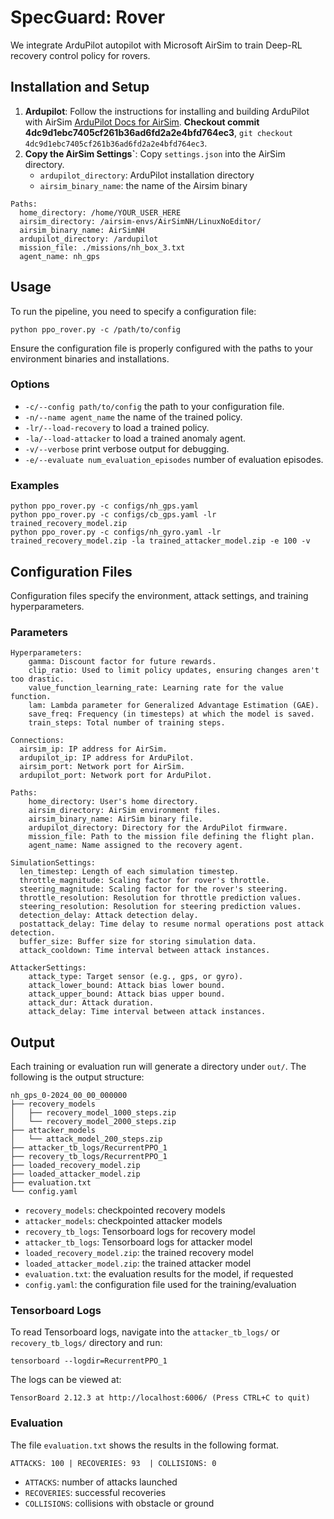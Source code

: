 # SpecGuard: Rover

We integrate ArduPilot autopilot with Microsoft AirSim to train Deep-RL recovery control policy for rovers.

## Installation and Setup

1. **Ardupilot**: Follow the instructions for installing and building ArduPilot with AirSim [ArduPilot Docs for AirSim](https://ardupilot.org/dev/docs/sitl-with-airsim.html). **Checkout commit 4dc9d1ebc7405cf261b36ad6fd2a2e4bfd764ec3**, `git checkout 4dc9d1ebc7405cf261b36ad6fd2a2e4bfd764ec3`.
2. **Copy the AirSim Settings`**: Copy ```settings.json``` into the AirSim directory. 
    - `ardupilot_directory`: ArduPilot installation directory
    - `airsim_binary_name`: the name of the Airsim binary 
```
Paths:
  home_directory: /home/YOUR_USER_HERE
  airsim_directory: /airsim-envs/AirSimNH/LinuxNoEditor/
  airsim_binary_name: AirSimNH
  ardupilot_directory: /ardupilot
  mission_file: ./missions/nh_box_3.txt
  agent_name: nh_gps
``` 

## Usage

To run the pipeline, you need to specify a configuration file:
```
python ppo_rover.py -c /path/to/config
```

Ensure the configuration file is properly configured with the paths to your environment binaries and installations.

### Options
  - `-c/--config path/to/config` the path to your configuration file.
  - `-n/--name agent_name` the name of the trained policy.
  - `-lr/--load-recovery` to load a trained policy.
  - `-la/--load-attacker` to load a trained anomaly agent.
  - `-v/--verbose` print verbose output for debugging.
  - `-e/--evaluate num_evaluation_episodes` number of evaluation episodes.

### Examples
```
python ppo_rover.py -c configs/nh_gps.yaml
python ppo_rover.py -c configs/cb_gps.yaml -lr trained_recovery_model.zip
python ppo_rover.py -c configs/nh_gyro.yaml -lr trained_recovery_model.zip -la trained_attacker_model.zip -e 100 -v
```

## Configuration Files

Configuration files specify the environment, attack settings, and training hyperparameters. 

### Parameters

```
Hyperparameters:
    gamma: Discount factor for future rewards.
    clip_ratio: Used to limit policy updates, ensuring changes aren't too drastic.
    value_function_learning_rate: Learning rate for the value function.
    lam: Lambda parameter for Generalized Advantage Estimation (GAE).
    save_freq: Frequency (in timesteps) at which the model is saved.
    train_steps: Total number of training steps.

Connections:
  airsim_ip: IP address for AirSim.
  ardupilot_ip: IP address for ArduPilot.
  airsim_port: Network port for AirSim.
  ardupilot_port: Network port for ArduPilot.

Paths:
    home_directory: User's home directory. 
    airsim_directory: AirSim environment files. 
    airsim_binary_name: AirSim binary file. 
    ardupilot_directory: Directory for the ArduPilot firmware. 
    mission_file: Path to the mission file defining the flight plan.
    agent_name: Name assigned to the recovery agent. 

SimulationSettings:
  len_timestep: Length of each simulation timestep.
  throttle_magnitude: Scaling factor for rover's throttle.
  steering_magnitude: Scaling factor for the rover's steering.
  throttle_resolution: Resolution for throttle prediction values. 
  steering_resolution: Resolution for steering prediction values. 
  detection_delay: Attack detection delay.
  postattack_delay: Time delay to resume normal operations post attack detection.
  buffer_size: Buffer size for storing simulation data.
  attack_cooldown: Time interval between attack instances. 
  
AttackerSettings:
    attack_type: Target sensor (e.g., gps, or gyro).
    attack_lower_bound: Attack bias lower bound.
    attack_upper_bound: Attack bias upper bound. 
    attack_dur: Attack duration.
    attack_delay: Time interval between attack instances.
```

## Output

Each training or evaluation run will generate a directory under `out/`. The following is the output structure:
```
nh_gps_0-2024_00_00_000000
├── recovery_models
│   ├── recovery_model_1000_steps.zip
│   └── recovery_model_2000_steps.zip
├── attacker_models
│   └── attack_model_200_steps.zip
├── attacker_tb_logs/RecurrentPPO_1
├── recovery_tb_logs/RecurrentPPO_1
├── loaded_recovery_model.zip
├── loaded_attacker_model.zip
├── evaluation.txt
└── config.yaml
```

- `recovery_models`: checkpointed recovery models
- `attacker_models`: checkpointed attacker models
- `recovery_tb_logs`: Tensorboard logs for recovery model
- `attacker_tb_logs`: Tensorboard logs for attacker model
- `loaded_recovery_model.zip`: the trained recovery model 
- `loaded_attacker_model.zip`: the trained attacker model 
- `evaluation.txt`: the evaluation results for the model, if requested
- `config.yaml`: the configuration file used for the training/evaluation


### Tensorboard Logs

To read Tensorboard logs, navigate into the `attacker_tb_logs/` or `recovery_tb_logs/` directory and run:
```
tensorboard --logdir=RecurrentPPO_1
```
The logs can be viewed at:
```
TensorBoard 2.12.3 at http://localhost:6006/ (Press CTRL+C to quit)
```

### Evaluation

The file `evaluation.txt` shows the results in the following format. 
```
ATTACKS: 100 | RECOVERIES: 93  | COLLISIONS: 0
```

- `ATTACKS`: number of attacks launched
- `RECOVERIES`: successful recoveries
- `COLLISIONS`: collisions with obstacle or ground
